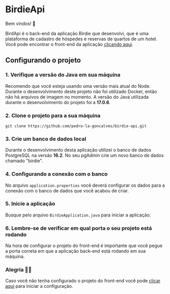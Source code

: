 # BirdieApi

Bem vindos! 👋

BirdApi é o back-end da aplicação Birdie que desenvolvi, que é uma plataforma de cadastro de hóspedes e reservas de quartos de um hotel. Você pode encontrar o front-end da aplicação [clicando aqui](https://github.com/pedro-la-goncalves/birdie-ui).

## Configurando o projeto
### 1. Verifique a versão do Java em sua máquina
Recomendo que você esteja usando uma versão mais atual do Node. Durante o desenvolvimento deste projeto não foi utilizado Docker, então não há arquivos de imagem no momento. A versão do Java utilizada durante o desenvolvimento do projeto foi a **17.0.6**.

### 2. Clone o projeto para a sua máquina
```
git clone https://github.com/pedro-la-goncalves/birdie-api.git
```

### 3. Crie um banco de dados local
Durante o desenvolvimento desta aplicação utilizei o banco de dados PostgreSQL na versão **16.2**. No seu pgAdmin crie um novo banco de dados chamado "birdie".

### 4. Configurando a conexão com o banco
No arquivo `application.properties` você deverá configurar os dados para a conexão com o banco de dados que você acabou de criar.

### 5. Inicie a aplicação
Busque pelo arquivo `BirdieApplication.java` para iniciar a aplicação.

### 6. Lembre-se de verificar em qual porta o seu projeto está rodando
Na hora de configurar o projeto do front-end é importante que você pegue a porta correta em que a aplicação back-end está rodando em sua máquina.

### Alegria 🎉🎉
Caso você não tenha configurado o projeto do front-end você pode [clicar aqui](https://github.com/pedro-la-goncalves/birdie-ui) para iniciar a configuração.
